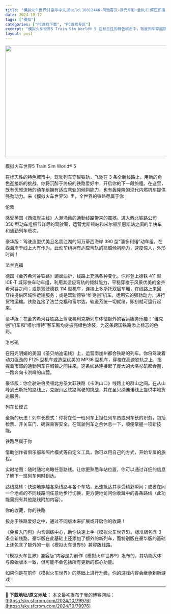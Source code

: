 ```yaml
---
title: "模拟火车世界5|豪华中文|Build.16012446-风驰霄汉-浮光车影+全DLC|解压即撸|"
date: 2024-10-17
tags: ["模拟"]
categories: ["PC游戏下载", "PC游戏专区"]
excerpt: "模拟火车世界5 Train Sim World® 5 在标志性的特色城市中，驾驶列车穿越铁轨，飞驰在 3 条全新线路上，用新的角色迎接新的挑战。你将沉醉于终极的铁路爱好中，开启你的下一段旅程。在这里，既有优雅流畅的动车组拥有适应弯轨的倾斜能力，也有轰隆隆的现代内燃机车提供强劲动力。来《模拟火车世界5&hellip;"
layout: post
---
```


<img class="aligncenter size-full wp-image-79977" src="https://sky.sfcrom.com/wp-content/uploads/2024/10/2024101712144157.webp" alt="" width="616" height="353" />

模拟火车世界5 Train Sim World® 5

在标志性的特色城市中，驾驶列车穿越铁轨，飞驰在 3 条全新线路上，用新的角色迎接新的挑战。你将沉醉于终极的铁路爱好中，开启你的下一段旅程。在这里，既有优雅流畅的动车组拥有适应弯轨的倾斜能力，也有轰隆隆的现代内燃机车提供强劲动力。来《模拟火车世界5》里，全世界的铁路尽属于你！

伦敦

感受英国《西海岸主线》人潮涌动的通勤线路带来的震撼。进入西北铁路公司 350 型动车组细节详尽的驾驶室，运营尤斯顿站和米尔顿凯恩斯站之间的半快车和通勤列车班次。

豪华版：驾驶造型优美且名震江湖的阿万蒂西海岸 390 型“潘多利诺”动车组，在西海岸干线上大有作为。此动车组拥有适应弯轨的高超倾斜能力，速度惊人，外形时尚！

法兰克福

德国《金齐希河谷铁路》蜿蜒曲折，线路上充满各种变化。你将登上德铁 411 型 ICE-T 城际快车动车组，利用其适应弯轨的倾斜能力，平稳穿梭于风景优美的金齐希河谷之间；或是驾驶德铁 114 型机车，连挂上多斯托双层车厢，在线路上来回穿梭提供区域性运输服务；或是驾驶德铁“维克创”机车，运用它的强劲动力，进行货物运输。铁路连接了法兰克福和富尔达，轨道系统一切就绪，即刻就可运行起来。

豪华版：在金齐希河谷铁路上驾驶弗利克斯列车体验额外的客运服务乐趣！“维克创”机车和“塔尔博特”客车厢均身披亮绿色涂装，为这条跨国铁路添上标志的色彩。

洛杉矶

在阳光明媚的美国《圣贝纳迪诺线》上，运营南加州都会铁路的列车。你将驾驶着动力强劲的 F125 型机车或造型优美的 MP36 型机车，穿梭在高速铁轨之上，指挥着市郊的通勤列车在城镇之间往来。这条线路连接起了庞大的大洛杉矶都会圈，一路奔向卡洪峰的山麓。

豪华版：你会驶进伯灵顿北方圣太菲铁路《卡洪山口》线路上的群山之间。在从山峰到巴斯托的路线上，克服山区铁路驾驶的挑战，并在圣贝纳迪诺线上提供本地货运服务。

列车长模式

全新的玩法！列车长模式：你将在任一班列车上担任列车员或列车长的职务，包括检票、开关车门、确保乘客安全。在驾驶列车之余休息一下，顺便掌握一项新技能。

铁路尽属于你

借助创作者俱乐部和照片模式等自定义工具，你可以用自己的方式，开始专属的旅程。

实时地图：随时随地鸟瞰任意路线。让你更熟悉车站位置，你可以通过详细的信息了解下一班列车何时到达。

路线跳转：快速地穿越各条线路与各个车站，迅速抵达并享受精彩瞬间；或者在同一个地点的不同线路间任意地步行切换，更方便地访问你收藏中的各条路线（此功能需拥有其他路线附加内容）。

你的收藏，你的铁路

投身于铁路爱好之中，通过不同版本来扩展或开启你的收藏！

《免费入门包》内含训练中心，助你快速上手《模拟火车世界5》。标准版包含 3 条全新线路，豪华版在此基础上还添加了额外的新列车，而特别版在豪华版的基础上还包含了额外的一组《模拟火车世界5》兼容版线路。

“《模拟火车世界》兼容版”内容是为前作《模拟火车世界®》发布的，其功能大体与原始版本一致，但可能不会包括所有更新的核心功能。

如果你是在前作《模拟火车世界》的基础上进行升级，你的游戏内容会继承到新游戏！

---
📖 **下载地址/原文地址：** 本文最初发布于我的博客网站：[https://sky.sfcrom.com/2024/10/79976](https://sky.sfcrom.com/2024/10/79976)
